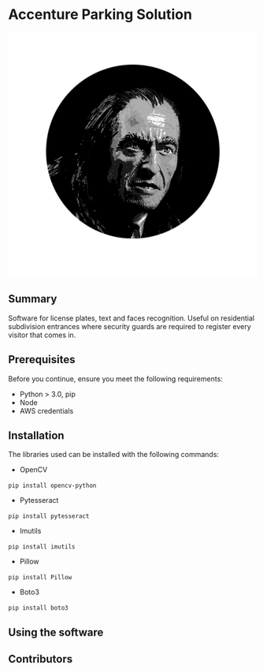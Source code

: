 # Accenture Parking Solution

![](images/logo3.png)


## Summary

Software for license plates, text and faces recognition. Useful on
residential subdivision entrances where security guards are required to register every visitor that comes in.

## Prerequisites

Before you continue, ensure you meet the following requirements:

- Python > 3.0, pip
- Node
- AWS credentials

## Installation

The libraries used can be installed with the following commands:

- OpenCV

`pip install opencv-python`

- Pytesseract

`pip install pytesseract`

- Imutils

`pip install imutils`

- Pillow

`pip install Pillow`

- Boto3

`pip install boto3`

## Using the software



## Contributors